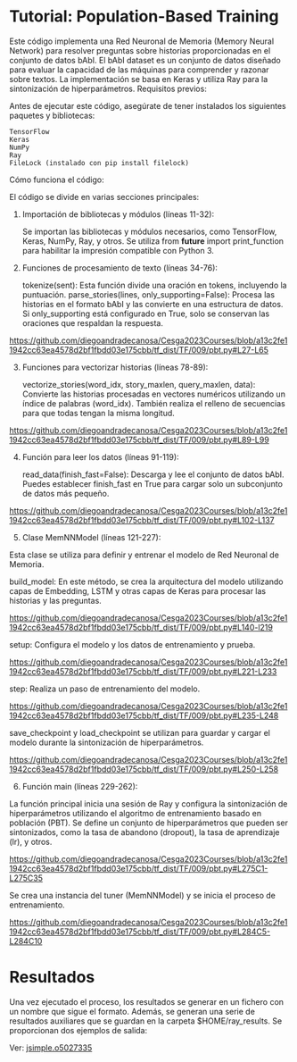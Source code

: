 # Tutorial: Population-Based Training


Este código implementa una Red Neuronal de Memoria (Memory Neural Network) para resolver preguntas sobre historias proporcionadas en el conjunto de datos bAbI. El bAbI dataset es un conjunto de datos diseñado para evaluar la capacidad de las máquinas para comprender y razonar sobre textos. La implementación se basa en Keras y utiliza Ray para la sintonización de hiperparámetros.
Requisitos previos:

Antes de ejecutar este código, asegúrate de tener instalados los siguientes paquetes y bibliotecas:

    TensorFlow
    Keras
    NumPy
    Ray
    FileLock (instalado con pip install filelock)

Cómo funciona el código:

El código se divide en varias secciones principales:
1. Importación de bibliotecas y módulos (líneas 11-32):

    Se importan las bibliotecas y módulos necesarios, como TensorFlow, Keras, NumPy, Ray, y otros.
    Se utiliza from __future__ import print_function para habilitar la impresión compatible con Python 3.

2. Funciones de procesamiento de texto (líneas 34-76):

    tokenize(sent): Esta función divide una oración en tokens, incluyendo la puntuación.
    parse_stories(lines, only_supporting=False): Procesa las historias en el formato bAbI y las convierte en una estructura de datos. Si only_supporting está configurado en True, solo se conservan las oraciones que respaldan la respuesta.

https://github.com/diegoandradecanosa/Cesga2023Courses/blob/a13c2fe11942cc63ea4578d2bf1fbdd03e175cbb/tf_dist/TF/009/pbt.py#L27-L65

3. Funciones para vectorizar historias (líneas 78-89):

    vectorize_stories(word_idx, story_maxlen, query_maxlen, data): Convierte las historias procesadas en vectores numéricos utilizando un índice de palabras (word_idx). También realiza el relleno de secuencias para que todas tengan la misma longitud.

https://github.com/diegoandradecanosa/Cesga2023Courses/blob/a13c2fe11942cc63ea4578d2bf1fbdd03e175cbb/tf_dist/TF/009/pbt.py#L89-L99

4. Función para leer los datos (líneas 91-119):

    read_data(finish_fast=False): Descarga y lee el conjunto de datos bAbI. Puedes establecer finish_fast en True para cargar solo un subconjunto de datos más pequeño.

https://github.com/diegoandradecanosa/Cesga2023Courses/blob/a13c2fe11942cc63ea4578d2bf1fbdd03e175cbb/tf_dist/TF/009/pbt.py#L102-L137

5. Clase MemNNModel (líneas 121-227):

Esta clase se utiliza para definir y entrenar el modelo de Red Neuronal de Memoria.

build_model: En este método, se crea la arquitectura del modelo utilizando capas de Embedding, LSTM y otras capas de Keras para procesar las historias y las preguntas.

https://github.com/diegoandradecanosa/Cesga2023Courses/blob/a13c2fe11942cc63ea4578d2bf1fbdd03e175cbb/tf_dist/TF/009/pbt.py#L140-l219

setup: Configura el modelo y los datos de entrenamiento y prueba.

https://github.com/diegoandradecanosa/Cesga2023Courses/blob/a13c2fe11942cc63ea4578d2bf1fbdd03e175cbb/tf_dist/TF/009/pbt.py#L221-L233

step: Realiza un paso de entrenamiento del modelo.

https://github.com/diegoandradecanosa/Cesga2023Courses/blob/a13c2fe11942cc63ea4578d2bf1fbdd03e175cbb/tf_dist/TF/009/pbt.py#L235-L248

save_checkpoint y load_checkpoint se utilizan para guardar y cargar el modelo durante la sintonización de hiperparámetros.

https://github.com/diegoandradecanosa/Cesga2023Courses/blob/a13c2fe11942cc63ea4578d2bf1fbdd03e175cbb/tf_dist/TF/009/pbt.py#L250-L258

6. Función main (líneas 229-262):

La función principal inicia una sesión de Ray y configura la sintonización de hiperparámetros utilizando el algoritmo de entrenamiento basado en población (PBT). Se define un conjunto de hiperparámetros que pueden ser sintonizados, como la tasa de abandono (dropout), la tasa de aprendizaje (lr), y otros.

https://github.com/diegoandradecanosa/Cesga2023Courses/blob/a13c2fe11942cc63ea4578d2bf1fbdd03e175cbb/tf_dist/TF/009/pbt.py#L275C1-L275C35

Se crea una instancia del tuner (MemNNModel) y se inicia el proceso de entrenamiento.

https://github.com/diegoandradecanosa/Cesga2023Courses/blob/a13c2fe11942cc63ea4578d2bf1fbdd03e175cbb/tf_dist/TF/009/pbt.py#L284C5-L284C10

# Resultados

Una vez ejecutado el proceso, los resultados se generar en un fichero con un nombre que sigue el formato. Además, se generan una serie de resultados auxiliares que se guardan en la carpeta $HOME/ray_results. Se proporcionan dos ejemplos de salida:

Ver: [jsimple.o5027335](https://github.com/diegoandradecanosa/Cesga2023Courses/blob/main/tf_dist/TF/009/jsimple.o5027335)